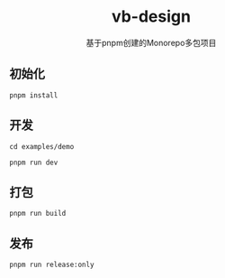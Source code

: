<div align="center">
<h1>vb-design</h1>
<p>基于pnpm创建的Monorepo多包项目</p>
</div>

## 初始化
```
pnpm install
```

## 开发

```
cd examples/demo

pnpm run dev
```

## 打包
```
pnpm run build
```

## 发布
```
pnpm run release:only
```
